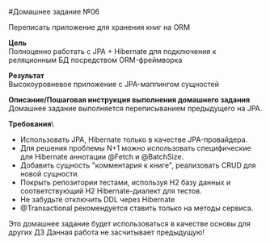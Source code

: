 #Домашнее задание №06

Переписать приложение для хранения книг на ORM

**Цель**\
Полноценно работать с JPA + Hibernate для подключения к реляционным БД посредством ORM-фреймворка

**Результат**\
Высокоуровневое приложение с JPA-маппингом сущностей

**Описание/Пошаговая инструкция выполнения домашнего задания**\
Домашнее задание выполняется переписыванием предыдущего на JPA.

**Требования**\
- Использовать JPA, Hibernate только в качестве JPA-провайдера.
- Для решения проблемы N+1 можно использовать специфические для Hibernate аннотации @Fetch и @BatchSize.
- Добавить сущность "комментария к книге", реализовать CRUD для новой сущности.
- Покрыть репозитории тестами, используя H2 базу данных и соответствующий H2 Hibernate-диалект для тестов.
- Не забудьте отключить DDL через Hibernate
- @Transactional рекомендуется ставить только на методы сервиса. 

Это домашнее задание будет использоваться в качестве основы для других ДЗ Данная работа не засчитывает предыдущую!